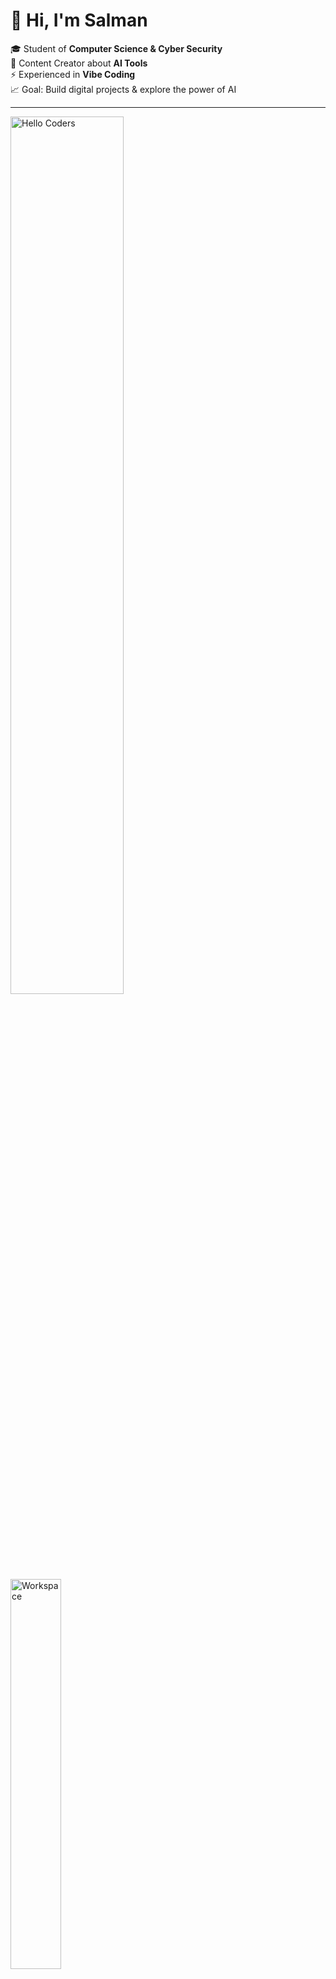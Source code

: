 # 👋 Hi, I'm Salman  

🎓 Student of **Computer Science & Cyber Security**  
🤖 Content Creator about **AI Tools**  
⚡ Experienced in **Vibe Coding**  
📈 Goal: Build digital projects & explore the power of AI  

---

<img src="https://github.com/SP-XD/SP-XD/blob/main/images/hellocoders_rounded.gif?raw=true" alt="Hello Coders" width="60%"/>  
<br>  
<img src="https://github.com/SP-XD/SP-XD/blob/main/images/dev-working_rounded.gif?raw=true" alt="Workspace"  width="40%"/>  

---

### 📊 GitHub Stats  
![Profile Views](https://komarev.com/ghpvc/?username=SP-XD&style=flat&color=orange&label=PROFILE+VIEWS)  
![Hits](https://hits.seeyoufarm.com/api/count/incr/badge.svg?url=https%3A%2F%2Fgithub.com%2FSP-XD&count_bg=%2379C83D&title_bg=%23555555&icon=mediafire.svg&icon_color=%23_)

